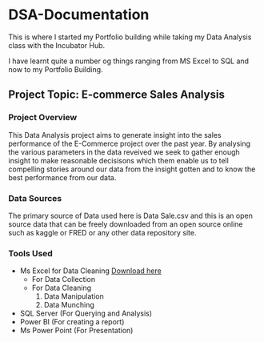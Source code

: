 # DSA-Documentation

This is where I started my Portfolio building while taking my Data Analysis class with the Incubator Hub.

I have learnt quite a number og things ranging from MS Excel to SQL and now to my Portfolio Building.

## Project Topic: E-commerce Sales Analysis

### Project Overview
This Data Analysis project aims to generate insight into the sales performance of the E-Commerce project over the past year.
By analysing the various parameters in the data reveived we seek to gather enough insight to make reasonable decisisons which them enable us to tell compelling stories around our data from the insight gotten and to know the best performance from our data.

### Data Sources
The primary source of Data used here is Data Sale.csv and this is an open source data that can be freely downloaded from an open source online such as kaggle or FRED or any other data repository site.

### Tools Used
- Ms Excel for Data Cleaning [Download here](https://www.microsoft.com)
    - For Data Collection
    - For Data Cleaning
        1. Data Manipulation
        2. Data Munching
- SQL Server (For Querying and Analysis)
- Power BI (For creating a report)
- Ms Power Point (For Presentation)
